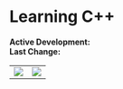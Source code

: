 # Learning C++

**Active Development:** <br>
**Last Change:** <br>

| | |
| :---: | :---: |
| ![](/Screenshots/.png) | ![](/Screenshots/.png) |
